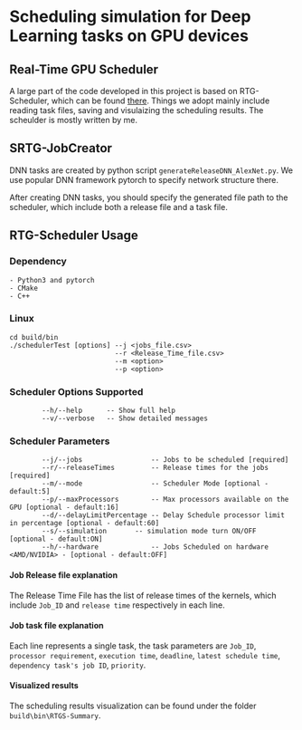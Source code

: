 # Scheduling simulation for Deep Learning tasks on GPU devices

## Real-Time GPU Scheduler

A large part of the code developed in this project is based on RTG-Scheduler, which can be found [there](https://github.com/kiritigowda/SRTG-Schedule). Things we adopt mainly include reading task files, saving and visulaizing the scheduling results. The scheulder is mostly written by me.

## SRTG-JobCreator

DNN tasks are created by python script `generateReleaseDNN_AlexNet.py`. We use popular DNN framework pytorch to specify network structure there.

After creating DNN tasks, you should specify the generated file path to the scheduler, which include both a release file and a task file.

## RTG-Scheduler Usage

### Dependency

```
- Python3 and pytorch
- CMake
- C++
```

### Linux
```
cd build/bin
./schedulerTest [options] --j <jobs_file.csv>
                          --r <Release_Time_file.csv>
                          --m <option> 
                          --p <option> 
```

### Scheduler Options Supported
````
        --h/--help      -- Show full help
        --v/--verbose   -- Show detailed messages
````

### Scheduler Parameters
````
        --j/--jobs                 -- Jobs to be scheduled [required]
        --r/--releaseTimes         -- Release times for the jobs [required]
        --m/--mode                 -- Scheduler Mode [optional - default:5]
        --p/--maxProcessors        -- Max processors available on the GPU [optional - default:16]
        --d/--delayLimitPercentage -- Delay Schedule processor limit in percentage [optional - default:60]
        --s/--simulation 	   -- simulation mode turn ON/OFF [optional - default:ON]
        --h/--hardware 	           -- Jobs Scheduled on hardware <AMD/NVIDIA> - [optional - default:OFF]
````
#### Job Release file explanation
The Release Time File has the list of release times of the kernels, which include `Job_ID` and `release time` respectively in each line.

#### Job task file explanation
Each line represents a single task, the task parameters are `Job_ID`, `processor requirement`, `execution time`, `deadline`, `latest schedule time`, `dependency task's job ID`, `priority`.

#### Visualized results
The scheduling results visualization can be found under the folder `build\bin\RTGS-Summary`.
